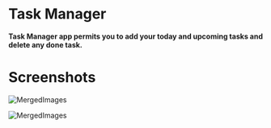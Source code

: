 # Task Manager 
**Task Manager app permits you to add your today and upcoming tasks and delete any done task.**

# Screenshots
![MergedImages](https://user-images.githubusercontent.com/47532331/150421912-7dc21736-786a-49fd-83eb-4d3966b2fbdb.png)


![MergedImages](https://user-images.githubusercontent.com/47532331/150421308-72a1be10-959d-4318-b7d7-fb365651c651.png)
